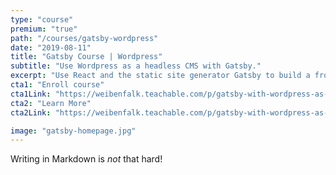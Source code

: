 ```yaml
---
type: "course"
premium: "true"
path: "/courses/gatsby-wordpress"
date: "2019-08-11"
title: "Gatsby Course | Wordpress"
subtitle: "Use Wordpress as a headless CMS with Gatsby."
excerpt: "Use React and the static site generator Gatsby to build a front end for a Wordpress site."
cta1: "Enroll course"
cta1Link: "https://weibenfalk.teachable.com/p/gatsby-with-wordpress-as-a-headless-cms/?coupon_code=WEIBEN-70"
cta2: "Learn More"
cta2Link: "https://weibenfalk.teachable.com/p/gatsby-with-wordpress-as-a-headless-cms/?coupon_code=WEIBEN-70"

image: "gatsby-homepage.jpg"
---
```

Writing in Markdown is _not_ that hard!

